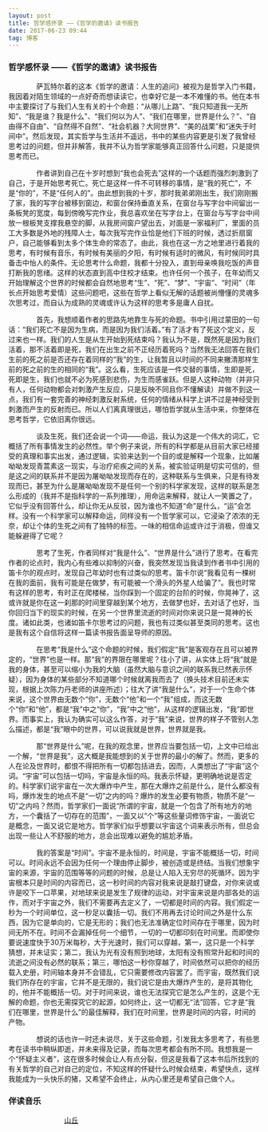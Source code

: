 ```yaml
---
layout: post
title: 哲学感怀录 ——《哲学的邀请》读书报告
date: 2017-06-23 09:44
tag: 博客
---
```


### 哲学感怀录 ——《哲学的邀请》读书报告

　　　　萨瓦特尔着的这本《哲学的邀请：人生的追问》被视为是哲学入门书籍，我因着对陌生领域的一点好奇而想读读它，也幸好它是一本不难懂的书。他在本书中主要探讨了与我们人生有关的十个命题：“从哪儿上路”、“我只知道我一无所知”、“我是谁？我是什么”、“我们何以为人”、“我们在哪里，世界是什么？”、“自由得不自由”、“自然得不自然”、“社会机器？大同世界”、“美的战栗”和“迷失于时间中”。然后发现，其实哲学与生活并不遥远，书中的某些内容更是引发了我曾经思考过的问题，但并非解答，我并不认为哲学家能够真正回答什么问题，只是提供思考而已。

　　　　作者讲到自己在十岁时想到“我也会死去”这样的一个话题而强烈刺激到了自己，于是开始思考死亡。死亡是这样一件不可转移的事情，是“我的死亡”，不是“你的”，不是“任何人的”。由此想到我的十岁，那时我弟弟刚出生，我们刚刚搬了家，我的写字台被移到窗边，和窗台保持垂直关系，在窗台与写字台中间留出一条板凳的宽度，每到傍晚写完作业，我总喜欢坐在写字台上，在窗台与写字台中间放一根板凳支撑我悬空的脚，从我房间窗户望出去，对面是一家福利厂，里面的员工大多数是外地的残障人士，每次我写完作业恰是他们下班的时候，透过折扇窗户，自己能够看到太多个体生命的常态了。由此，我也在这一方之地里进行着我的思考，有时候有音乐，有时候有美丽的夕阳，有时候有适时的微风，有时候同时具备击中怡人的条件。无论思考什么命题，我都十分投入，直到母亲唤我吃饭的声音打断我的思绪。这样的状态直到高中住校才结束。也许任何一个孩子，在年幼而又开始理解这个世界的时候都会自然地思考“生”、“死”、“梦”、“宇宙”、“时间”（年长点开始思考爱情）这些问题吧，这些在哲学上看似无解的话题被尚懵懂的灵魂多次思考过，而自认为成熟的灵魂或许认为这样的思考多是庸人自扰。

　　　　首先，我想顺着作者的思路先地靠生与死的命题。书中引用过蒙田的一句话：“我们死亡不是因为生病，而是因为我们活着。”有了活才有了死这个定义，反过来也一样。我们的人生是从生开始到死结束吗？我认为不是，既然死是因为我们活着，那不活着即是死，我们在出生之前不正经历着死吗？当然我无法回答在我们生前的死之前是否还存在着同样的“我”的生，让我暂且以时间的不同来撇清那样生前的死之前的生的相同的“我”。这么看，生死应该是一件交替的事情，生即是死，死即是生，我们也就不必为死感到悲伤，为生而感雀跃。但是人这种动物（并非只有人，任何动物都会对刺激产生反应，只是反映不同且你不懂解读）并做不到这一点，我们有一套完善的神经刺激反射系统，任何的情绪从科学上讲不过是神经受到刺激而产生的反射而已。所以人们离真理很远，哪怕哲学就从生活中来，你整体在思考哲学，它依旧离你很远。

　　　　谈及生死，我们还会说一个词——命运，我认为这是一个伟大的词汇，它概括了所有事情发生的必然性。举个例子来说，所有的科学都是从目前大家已经接受的真理和事实出发，通过逻辑，实验来达到一个目的或是解释一个现象，比如屠呦呦发现青蒿素这一现实，与治疗疟疾之间的关系，被实验证明是切实可信的，但是这之间的联系并不是因为屠呦呦发现而存在的，这种联系与生俱来，只是有待发现而已，甚至为什么是屠呦呦发现不是任何一个别的科学家发现，这样的联系是怎么形成的（我并不是指科学的一系列推理），用命运来解释，就让人一笑置之了，它似乎没有回答什么，却让你无从反驳，因为谁也不知道“命”是什么，“运”会怎样。没有一个科学家可以解释命运，同样没有一个哲学家可以，它浸染了浓浓的无奈，却让个体的生死之间有了独特的标签。一味的相信命运或许过于消极，但谁又能躲避得了它呢？

　　　　思考了生死，作者同样对“我是什么”、“世界是什么”进行了思考。在看完作者的论点时，我内心有些难以抑制的兴奋，我突然发现当我读到作者书中引用的笛卡尔的观点时，发现自己年幼时也有过类似的思考。笛卡尔说“我看见有一棵树在我的面前，我有可能是在做梦，有可能被一个滑头的外星人给骗了”。我也时常有这样的思考，有时正在爬楼梯，当你踩到一个固定的台阶的时候，你晃神了，这或许就是你在这一刹那的时间里穿越到某个地方，去做梦也好，去对话了也好，当你回归当下的现实的时候，在另一个世界里流逝的时间对你来说只是一晃神的长度。诸如此类，也诸如笛卡尔思考过的问题，我也有过类似甚至类同的思考。这也是我有这个自信将这样一篇读书报告面呈导师的原因。

　　　　在思考“我是什么”这个命题的时候，我们假定“我”是客观存在且可以被界定的，“世界”也是一样。那“我”的界限在哪里呢？往小了讲，从实体上将“我”就是我的身体，甚至可以缩小为我的大脑（虽然大脑与意识之间的联系我已然表示怀疑），因为身体的某些部分不知道哪个时候就离我而去了（换头技术目前还未实现，根据上次陈力丹老师的讲座所述）；往大了讲“我是什么”，对于一个生命个体来说，这个世界由无数个“你”，无数个“他”和一个“我”组成，而这无数个“你”和“他”，都是“我”中之“你”，“我”中之“他”，从这样的逻辑出发，“我”即世界。而事实上，我认为确实可以这么作答，对于“我”来说，世界的样子不管别人怎么描述，都是“我”眼中的世界，可以说我就是世界，世界就是我。

　　　　那“世界是什么”呢，在我的观念里，世界应当要包括一切，上文中已给出一个解，“世界是我”，这大概是我能想到的关于世界的最小的解了。然而，更多的人在论及世界时，都恨不得把所有一切都包括进去，因而，人类想出了“宇宙”这个词。“宇宙”可以包括一切吗，宇宙是永恒的吗。我表示怀疑，更明确地说是否定的。科学家们说宇宙在一次大爆炸中产生，那在大爆炸之前是什么，是什么都没有吗，爆炸发生的地点不是“一切”之内的吗？爆炸的发生必要有物质，物质不是“一切”之内吗？然而，哲学家们一面说“所谓的宇宙，就是一个包含了所有地方的地方，一个囊括了一切存在的范围”，一面又以“个”等这些量词修饰宇宙，一面说它是概念，一面又说它是地方。哲学家们似乎想要以宇宙这个词来表示所有，但总会出现一些让人不舒服的地方，总会出现难以避免的尴尬矛盾。

　　　　我的答案是“时间”。宇宙不是永恒的，时间是，宇宙不能概括一切，时间可以。时间永远不会因为任何一个理由停止脚步，被创造或是终结。当我们想象宇宙的来源，宇宙的范围等等的问题的时候，总是让人陷入无穷尽的死循环。因为宇宙根本只是时间的内容而已，这一秒时间的内容对我来说是敲打键盘，对你来说或许是咬下一口苹果，对地球来说是发生了规律的运动，对宇宙来说是内部各处的运作，而对于宇宙之外，我们不需要再去定义了，一切都是时间的内容。我们假定一秒为一个时间单位，这一秒足以囊括一切。我们不用再去讨论时间之外是什么东西，因为它是单向的，它是无形的；我们也无法准确定位时间存在于哪里，因为时间无所不在。时间不会漏掉任何一个细节，一切的一切都印刻在时间里。而即使你要说速度快于30万米每秒，大于光速时，我们可以穿越，第一，这只是一个科学猜想，并未证实；第二，我认为光有没有照到地球，太阳有没有照常升起和时间的流逝之间没有必然的联系；第三，哪怕这一秒你穿越了，时间依然可以把你的经历载入史册，时间轴本身并不会错乱，它只需要修改内容罢了。而宇宙，既然我们说我们所存在的宇宙，它并不是无限的，我们说它是由大爆炸产生的，是将其物化的，他并不能概括一切。对于时间来说，谁也无法探究它是怎么产生的，这是个无解的命题，你也无需探究它的起源，如何终止，这一切都无“法”回答，它才是“我们在哪里，世界是什么”的最佳解释，我们在时间里，世界是时间的内容，时间的产物。

　　　　想说的话也许一时还未说尽，关于这些命题，引发我太多思考了，有些思考在读书中稍纵即逝，并未来得及记录，而每次思考都会有所不同。我想我是一个“怀疑主义者”，这在很多时候会让人有点分裂，但这是我看了这本书后所找到的有关哲学的自己对自己的定位，不知这样的怀疑什么时候会结束，希望快点，这样我能成为一头快乐的猪，又希望不会终止，从内心里还是希望自己做个人。

### 伴读音乐

　　　　　　　　[山丘](music.163.com/outchain/player?type=2&id=407002091&auto=1)
